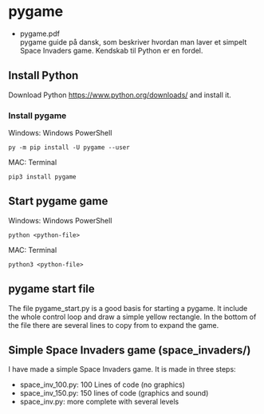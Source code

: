 # pygame

* pygame.pdf  
pygame guide på dansk, som beskriver hvordan man laver et simpelt Space Invaders game. Kendskab til Python er en fordel.  

## Install Python
Download Python https://www.python.org/downloads/ and install it.

### Install pygame
Windows: Windows PowerShell
```
py -m pip install -U pygame --user
```
MAC: Terminal
```
pip3 install pygame 
```
## Start pygame game
Windows: Windows PowerShell
```
python <python-file>
```
MAC: Terminal
```
python3 <python-file>
```

## pygame start file
The file pygame_start.py is a good basis for starting a pygame.
It include the whole control loop and draw a simple yellow rectangle.
In the bottom of the file there are several lines to copy from to expand the game.

## Simple Space Invaders game (space_invaders/)
I have made a simple Space Invaders game.
It is made in three steps:
* space_inv_100.py: 100 Lines of code (no graphics)
* space_inv_150.py: 150 lines of code (graphics and sound)
* space_inv.py: more complete with several levels

